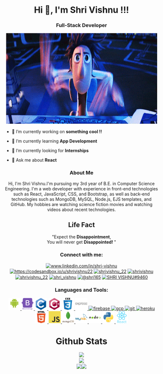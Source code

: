 <h1 align="center">Hi 👋, I'm Shri Vishnu !!!</h1>
<h3 align="center">Full-Stack Developer</h3>

<p align="center">
  <img alt="This is background profile picture" src="https://github.com/Shrivishnu22/Shrivishnu22/blob/main/profile.gif">
</p>

- 🔭 I’m currently working on **something cool !!**

- 🌱 I’m currently learning **App Development**

- 👯 I’m currently looking for **Internships**

- 💬 Ask me about **React**

<h3 align="center">About Me</h3>
<p align="center">
Hi, I'm Shri Vishnu.I'm pursuing my 3rd year of B.E. in Computer Science Engineering. I'm a web developer with experience in front-end technologies such as React, JavaScript, CSS, and Bootstrap, as well as back-end technologies such as MongoDB, MySQL, Node.js, EJS templates, and GitHub. My hobbies are watching science fiction movies and watching videos about recent technologies.
  </p>
<h2 align="center">Life Fact</h2>
<p align="center">
  "Expect the <b>Disappointment</b>, <br>
  You will never get <b>Disappointed! </b>"
  </p>


<h3 align="center">Connect with me:</h3>
<p align="center">
<a href="https://www.linkedin.com/in/shri-vishnu" target="blank"><img align="center" src="https://raw.githubusercontent.com/rahuldkjain/github-profile-readme-generator/master/src/images/icons/Social/linked-in-alt.svg" alt="www.linkedin.com/in/shri-vishnu" height="30" width="40" /></a>
<a href="https://codesandbox.com/https://codesandbox.io/u/shrivishnu22" target="blank"><img align="center" src="https://raw.githubusercontent.com/rahuldkjain/github-profile-readme-generator/master/src/images/icons/Social/codesandbox.svg" alt="https://codesandbox.io/u/shrivishnu22" height="30" width="40" /></a>
<a href="https://www.codechef.com/users/shrivishnu_22" target="blank"><img align="center" src="https://cdn.jsdelivr.net/npm/simple-icons@3.1.0/icons/codechef.svg" alt="shrivishnu_22" height="30" width="40" /></a>
<a href="https://www.hackerrank.com/shrivishnu" target="blank"><img align="center" src="https://raw.githubusercontent.com/rahuldkjain/github-profile-readme-generator/master/src/images/icons/Social/hackerrank.svg" alt="shrivishnu" height="30" width="40" /></a>
<a href="https://codeforces.com/profile/shrivishnu_22" target="blank"><img align="center" src="https://raw.githubusercontent.com/rahuldkjain/github-profile-readme-generator/master/src/images/icons/Social/codeforces.svg" alt="shrivishnu_22" height="30" width="40" /></a>
<a href="https://www.leetcode.com/shri_vishnu" target="blank"><img align="center" src="https://raw.githubusercontent.com/rahuldkjain/github-profile-readme-generator/master/src/images/icons/Social/leet-code.svg" alt="shri_vishnu" height="30" width="40" /></a>
<a href="https://www.hackerearth.com/@shri165" target="blank"><img align="center" src="https://raw.githubusercontent.com/rahuldkjain/github-profile-readme-generator/master/src/images/icons/Social/hackerearth.svg" alt="@shri165" height="30" width="40" /></a>
<a href="https://discord.gg/SHRI VISHNU#9460" target="blank"><img align="center" src="https://raw.githubusercontent.com/rahuldkjain/github-profile-readme-generator/master/src/images/icons/Social/discord.svg" alt="SHRI VISHNU#9460" height="30" width="40" /></a>
</p>

<h3 align="center">Languages and Tools:</h3>
<p align="center"> <a href="https://developer.android.com" target="_blank" rel="noreferrer"> <img src="https://raw.githubusercontent.com/devicons/devicon/master/icons/android/android-original-wordmark.svg" alt="android" width="40" height="40"/> </a> <a href="https://getbootstrap.com" target="_blank" rel="noreferrer"> <img src="https://raw.githubusercontent.com/devicons/devicon/master/icons/bootstrap/bootstrap-plain-wordmark.svg" alt="bootstrap" width="40" height="40"/> </a> <a href="https://www.cprogramming.com/" target="_blank" rel="noreferrer"> <img src="https://raw.githubusercontent.com/devicons/devicon/master/icons/c/c-original.svg" alt="c" width="40" height="40"/> </a> <a href="https://www.w3schools.com/cpp/" target="_blank" rel="noreferrer"> <img src="https://raw.githubusercontent.com/devicons/devicon/master/icons/cplusplus/cplusplus-original.svg" alt="cplusplus" width="40" height="40"/> </a> <a href="https://www.w3schools.com/css/" target="_blank" rel="noreferrer"> <img src="https://raw.githubusercontent.com/devicons/devicon/master/icons/css3/css3-original-wordmark.svg" alt="css3" width="40" height="40"/> </a> <a href="https://expressjs.com" target="_blank" rel="noreferrer"> <img src="https://raw.githubusercontent.com/devicons/devicon/master/icons/express/express-original-wordmark.svg" alt="express" width="40" height="40"/> </a> <a href="https://firebase.google.com/" target="_blank" rel="noreferrer"> <img src="https://www.vectorlogo.zone/logos/firebase/firebase-icon.svg" alt="firebase" width="40" height="40"/> </a> <a href="https://cloud.google.com" target="_blank" rel="noreferrer"> <img src="https://www.vectorlogo.zone/logos/google_cloud/google_cloud-icon.svg" alt="gcp" width="40" height="40"/> </a> <a href="https://git-scm.com/" target="_blank" rel="noreferrer"> <img src="https://www.vectorlogo.zone/logos/git-scm/git-scm-icon.svg" alt="git" width="40" height="40"/> </a> <a href="https://heroku.com" target="_blank" rel="noreferrer"> <img src="https://www.vectorlogo.zone/logos/heroku/heroku-icon.svg" alt="heroku" width="40" height="40"/> </a> <a href="https://www.w3.org/html/" target="_blank" rel="noreferrer"> <img src="https://raw.githubusercontent.com/devicons/devicon/master/icons/html5/html5-original-wordmark.svg" alt="html5" width="40" height="40"/> </a> <a href="https://developer.mozilla.org/en-US/docs/Web/JavaScript" target="_blank" rel="noreferrer"> <img src="https://raw.githubusercontent.com/devicons/devicon/master/icons/javascript/javascript-original.svg" alt="javascript" width="40" height="40"/> </a> <a href="https://www.mongodb.com/" target="_blank" rel="noreferrer"> <img src="https://raw.githubusercontent.com/devicons/devicon/master/icons/mongodb/mongodb-original-wordmark.svg" alt="mongodb" width="40" height="40"/> </a> <a href="https://www.mysql.com/" target="_blank" rel="noreferrer"> <img src="https://raw.githubusercontent.com/devicons/devicon/master/icons/mysql/mysql-original-wordmark.svg" alt="mysql" width="40" height="40"/> </a> <a href="https://nodejs.org" target="_blank" rel="noreferrer"> <img src="https://raw.githubusercontent.com/devicons/devicon/master/icons/nodejs/nodejs-original-wordmark.svg" alt="nodejs" width="40" height="40"/> </a> <a href="https://www.python.org" target="_blank" rel="noreferrer"> <img src="https://raw.githubusercontent.com/devicons/devicon/master/icons/python/python-original.svg" alt="python" width="40" height="40"/> </a> <a href="https://reactjs.org/" target="_blank" rel="noreferrer"> <img src="https://raw.githubusercontent.com/devicons/devicon/master/icons/react/react-original-wordmark.svg" alt="react" width="40" height="40"/> </a> </p>

<h1 align="center">Github Stats</h1>
 <div align="center" >
<img width="43%" src="https://github-readme-stats.vercel.app/api?username=shrivishnu22&theme=tokyonight&show_icons=true"> <br>
 <img width="40%" src="https://github-readme-stats.vercel.app/api/top-langs/?username=shrivishnu22&layout=compact&theme=tokyonight">
</div> 
<div align="center">
 <img src="https://github-readme-streak-stats.herokuapp.com/?user=shrivishnu22")"><img src="https://activity-graph.herokuapp.com/graph?username=shrivishnu22&theme=tokyonight"></div>
